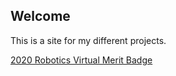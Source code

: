 ## Welcome

This is a site for my different projects.

[2020 Robotics Virtual Merit Badge](robotics-merit-badge-2020.md "Robotics 2020")
